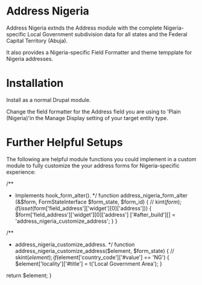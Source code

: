 Address Nigeria
===============

Address Nigeria extnds the Address module with the complete Nigeria-specific
Local Government subdivision data for all states and the Federal Capital
Territory (Abuja).

It also provides a Nigeria-specific Field Formatter and theme tempplate for
Nigeria addresses.

Installation
============
Install as a normal Drupal module.

Change the field formatter for the Address field you are using to
'Plain (Nigeria)'in the Manage Display setting of your target entity
type.

Further Helpful Setups
======================
The following are helpful module functions you could implement in a custom
module to fully customize the your address forms for Nigeria-specific
experience:

/**
 * Implements hook_form_alter().
 */
function address_nigeria_form_alter
(&$form, FormStateInterface $form_state, $form_id) {
  // kint($form);
  if (isset($form['field_address']['widget'][0]['address'])) {
    $form['field_address']['widget'][0]['address']
    ['#after_build'][] =
    'address_nigeria_customize_address';
  }
}

/**
 * address_nigeria_customize_address.
 */
function address_nigeria_customize_address($element, $form_state) {
  // skint($element);
  if ($element['country_code']['#value'] == 'NG') {
    $element['locality']['#title'] = t('Local Government Area');
  }

  return $element;
}
